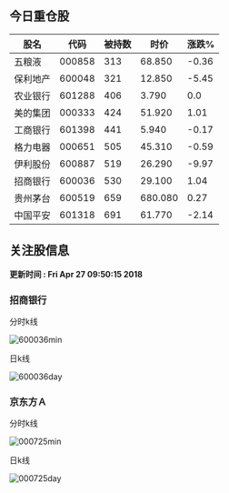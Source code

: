 
## 今日重仓股 

|股名|代码|被持数|时价|涨跌%|
|---|---|---|---|---|
|五粮液|000858|313|68.850|-0.36|
|保利地产|600048|321|12.850|-5.45|
|农业银行|601288|406|3.790|0.0|
|美的集团|000333|424|51.920|1.01|
|工商银行|601398|441|5.940|-0.17|
|格力电器|000651|505|45.310|-0.59|
|伊利股份|600887|519|26.290|-9.97|
|招商银行|600036|530|29.100|1.04|
|贵州茅台|600519|659|680.080|0.27|
|中国平安|601318|691|61.770|-2.14|

## 关注股信息
**更新时间 : Fri Apr 27 09:50:15 2018**
### 招商银行 
分时k线

![600036min](http://image.sinajs.cn/newchart/min/n/sh600036.gif)

日k线

![600036day](http://image.sinajs.cn/newchart/daily/n/sh600036.gif)

### 京东方Ａ 
分时k线

![000725min](http://image.sinajs.cn/newchart/min/n/sz000725.gif)

日k线

![000725day](http://image.sinajs.cn/newchart/daily/n/sz000725.gif)
